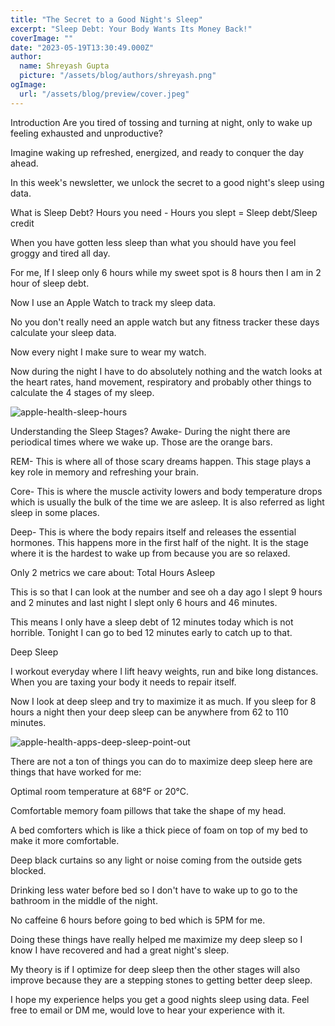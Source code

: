 ```yaml
---
title: "The Secret to a Good Night's Sleep"
excerpt: "Sleep Debt: Your Body Wants Its Money Back!"
coverImage: ""
date: "2023-05-19T13:30:49.000Z"
author:
  name: Shreyash Gupta
  picture: "/assets/blog/authors/shreyash.png"
ogImage:
  url: "/assets/blog/preview/cover.jpeg"
---
```


Introduction
Are you tired of tossing and turning at night, only to wake up feeling exhausted and unproductive?

Imagine waking up refreshed, energized, and ready to conquer the day ahead.

In this week's newsletter, we unlock the secret to a good night's sleep using data.

What is Sleep Debt?
Hours you need - Hours you slept = Sleep debt/Sleep credit

When you have gotten less sleep than what you should have you feel groggy and tired all day.

For me, If I sleep only 6 hours while my sweet spot is 8 hours then I am in 2 hour of sleep debt.

Now I use an Apple Watch to track my sleep data.

No you don't really need an apple watch but any fitness tracker these days calculate your sleep data.

Now every night I make sure to wear my watch.

Now during the night I have to do absolutely nothing and the watch looks at the heart rates, hand movement, respiratory and probably other things to calculate the 4 stages of my sleep.

![apple-health-sleep-hours](/images/blogs-images-optimized/apple-health-sleep-hours.webp)

Understanding the Sleep Stages?
Awake- During the night there are periodical times where we wake up. Those are the orange bars.

REM- This is where all of those scary dreams happen. This stage plays a key role in memory and refreshing your brain.

Core- This is where the muscle activity lowers and body temperature drops which is usually the bulk of the time we are asleep. It is also referred as light sleep in some places.

Deep- This is where the body repairs itself and releases the essential hormones. This happens more in the first half of the night. It is the stage where it is the hardest to wake up from because you are so relaxed.

Only 2 metrics we care about:
Total Hours Asleep

This is so that I can look at the number and see oh a day ago I slept 9 hours and 2 minutes and last night I slept only 6 hours and 46 minutes.

This means I only have a sleep debt of 12 minutes today which is not horrible. Tonight I can go to bed 12 minutes early to catch up to that.

Deep Sleep

I workout everyday where I lift heavy weights, run and bike long distances. When you are taxing your body it needs to repair itself.

Now I look at deep sleep and try to maximize it as much. If you sleep for 8 hours a night then your deep sleep can be anywhere from 62 to 110 minutes.

![apple-health-apps-deep-sleep-point-out](/images/blogs-images-optimized/apple-health-apps-deep-sleep-point-out.webp)

There are not a ton of things you can do to maximize deep sleep here are things that have worked for me:

Optimal room temperature at 68°F or 20°C.

Comfortable memory foam pillows that take the shape of my head.

A bed comforters which is like a thick piece of foam on top of my bed to make it more comfortable.

Deep black curtains so any light or noise coming from the outside gets blocked.

Drinking less water before bed so I don't have to wake up to go to the bathroom in the middle of the night.

No caffeine 6 hours before going to bed which is 5PM for me.

Doing these things have really helped me maximize my deep sleep so I know I have recovered and had a great night's sleep.

My theory is if I optimize for deep sleep then the other stages will also improve because they are a stepping stones to getting better deep sleep.

I hope my experience helps you get a good nights sleep using data. Feel free to email or DM me, would love to hear your experience with it. 